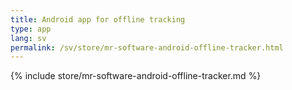 ```yaml
---
title: Android app for offline tracking
type: app
lang: sv
permalink: /sv/store/mr-software-android-offline-tracker.html
---
```


{% include store/mr-software-android-offline-tracker.md %}
